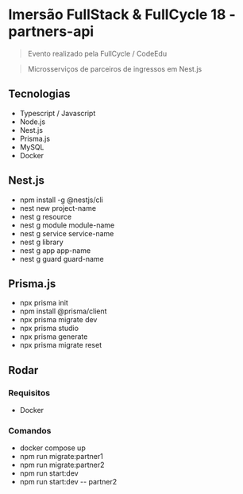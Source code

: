 # Imersão FullStack & FullCycle 18 - partners-api

> Evento realizado pela FullCycle / CodeEdu

> Microsserviços de parceiros de ingressos em Nest.js

## Tecnologias

- Typescript / Javascript
- Node.js
- Nest.js
- Prisma.js
- MySQL
- Docker

## Nest.js

- npm install -g @nestjs/cli
- nest new project-name
- nest g resource
- nest g module module-name
- nest g service service-name
- nest g library
- nest g app app-name
- nest g guard guard-name

## Prisma.js

- npx prisma init
- npm install @prisma/client
- npx prisma migrate dev
- npx prisma studio
- npx prisma generate
- npx prisma migrate reset

## Rodar

### Requisitos

- Docker

### Comandos

- docker compose up
- npm run migrate:partner1
- npm run migrate:partner2
- npm run start:dev
- npm run start:dev -- partner2
